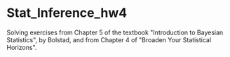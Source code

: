# Stat_Inference_hw4
Solving exercises from Chapter 5 of the textbook "Introduction to Bayesian Statistics", by Bolstad, and from Chapter 4 of "Broaden Your Statistical Horizons".
